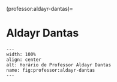 (professor:aldayr-dantas)=

# Aldayr Dantas

```{figure} ../_static/img/professor/aldayr-dantas.png
---
width: 100%
align: center
alt: Horário de Professor Aldayr Dantas
name: fig:professor:aldayr-dantas
---
```

